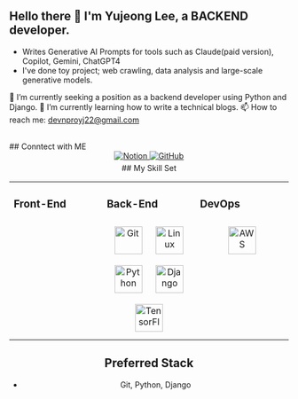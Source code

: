 <!-- How to use this special repository!
**devnproyj22/devnproyj22** is a ✨ _special_ ✨ repository 
because its `README.md` (this file) appears on your GitHub profile.

Here are some ideas to get you started:

- 🔭 I’m currently looking for ...
- 🌱 I’m currently learning ...
- 👯 I’m looking to collaborate on ...
- 🤔 I’m looking for help with ...
- 💬 Ask me about ...
- 📫 How to reach me: devnproyj22@gmail.com
- 😄 Pronouns: ...
- ⚡ Fun fact: ...
-->




<!-- From here -->





## <div align='left'> Hello there 👋 I'm Yujeong Lee, a BACKEND developer.

* Writes Generative AI Prompts for tools such as Claude(paid version), Copilot, Gemini, ChatGPT4
* I've done toy project; web crawling, data analysis and large-scale generative models.

🔭 I’m currently seeking a position as a backend developer using Python and Django.
🌱 I’m currently learning how to write a technical blogs.
📫 How to reach me: devnproyj22@gmail.com

<div/>

<br/>
## Conntect with ME 
<div align='center'>
  <a href='https://www.notion.so' target='_blank'>
    <img src=https://img.shields.io/badge/Notion-f9f5f1.svg?&style=for-the-badge&logo=Notion&logoColor=black alt=Notion style='margin-bottom: 5px;'/>
    <a/>
    <a href='https://github.com/devnproyj22' target='_blank'>
    <img src=https://img.shields.io/badge/GitHub-FFEEEE.svg?&style=for-the-badge&logo=GitHub&logoColor=black alt=GitHub style='margin-bottom: 5px;'/>
    <a/>
<!-- REFERENCE : https://shields.io/ -->

<br/>
## My Skill Set
<table><tr><td valign='top' width='33%'>

### Front-End
<div align='center'>
</div>
</td>

<td valign='top' width='33%'>
  
### Back-End
<div align='center'>
  <img style='margin: 10px' src='https://profilinator.rishav.dev/skills-assets/git-scm-icon.svg' alt='Git' height='50' />
  <img style='margin: 10px' src='https://profilinator.rishav.dev/skills-assets/linux-original.svg' alt='Linux' height='50' />
  <img style='margin: 10px' src='https://profilinator.rishav.dev/skills-assets/python-original.svg' alt='Python' height='50' />
  <img style='margin: 10px' src='https://profilinator.rishav.dev/skills-assets/django-original.svg' alt='Django' height='50' />
  <img style='margin: 10px' src='https://profilinator.rishav.dev/skills-assets/tensorflow-icon.svg' alt='TensorFlow' height='50' />
</div>
</td>

<td valign='top' width='33%'>
  
### DevOps
<div align='center'>
  <img style='margin: 10px' src='https://profilinator.rishav.dev/skills-assets/amazonwebservices-original-wordmark.svg' alt='AWS' height='50' /> 
</div>
</td> 

</tr>
</table>

## Preferred Stack
* Git, Python, Django
